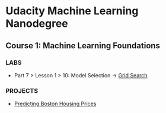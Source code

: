 # Udacity Machine Learning Nanodegree

## Course 1: Machine Learning Foundations

### LABS

* Part 7 > Lesson 1 > 10: Model Selection -> [Grid Search]()

### PROJECTS

- [Predicting Boston Housing Prices]()

